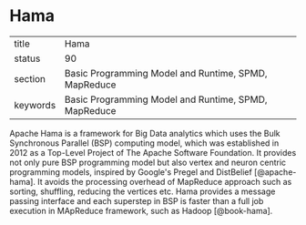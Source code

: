 # Hama


|          |                                                      |
| -------- | ---------------------------------------------------- |
| title    | Hama                                                 | 
| status   | 90                                                   |
| section  | Basic Programming Model and Runtime, SPMD, MapReduce |
| keywords | Basic Programming Model and Runtime, SPMD, MapReduce |



Apache Hama is a framework for Big Data analytics which uses the Bulk
Synchronous Parallel (BSP) computing model, which was established in
2012 as a Top-Level Project of The Apache Software Foundation. It
provides not only pure BSP programming model but also vertex and
neuron centric programming models, inspired by Google's Pregel and
DistBelief [@apache-hama]. It avoids the processing overhead of
MapReduce approach such as sorting, shuffling, reducing the vertices
etc. Hama provides a message passing interface and each superstep in
BSP is faster than a full job execution in MApReduce framework, such
as Hadoop [@book-hama].
     

